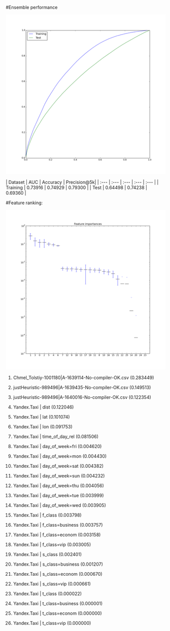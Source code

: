 #Ensemble performance

![](roc_curves.png?raw=true)

| Dataset | AUC | Accuracy | Precision@5k|
| :--- | :--- | :--- | :--- | :--- |
| Training | 0.73916 | 0.74929 | 0.79300 |
| Test | 0.64498 | 0.74238 | 0.69360 |


#Feature ranking:

![](importances.png?raw=true)

1. Chmel_Tolstiy-1001180|A-1639114-No-compiler-OK.csv (0.283449)

2. justHeuristic-989496|A-1639435-No-compiler-OK.csv (0.149513)

3. justHeuristic-989496|A-1640016-No-compiler-OK.csv (0.122354)

4. Yandex.Taxi | dist (0.122046)

5. Yandex.Taxi | lat (0.101074)

6. Yandex.Taxi | lon (0.091753)

7. Yandex.Taxi | time_of_day_rel (0.081506)

8. Yandex.Taxi | day_of_week=fri (0.004620)

9. Yandex.Taxi | day_of_week=mon (0.004430)

10. Yandex.Taxi | day_of_week=sat (0.004382)

11. Yandex.Taxi | day_of_week=sun (0.004232)

12. Yandex.Taxi | day_of_week=thu (0.004056)

13. Yandex.Taxi | day_of_week=tue (0.003999)

14. Yandex.Taxi | day_of_week=wed (0.003905)

15. Yandex.Taxi | f_class (0.003798)

16. Yandex.Taxi | f_class=business (0.003757)

17. Yandex.Taxi | f_class=econom (0.003158)

18. Yandex.Taxi | f_class=vip (0.003005)

19. Yandex.Taxi | s_class (0.002401)

20. Yandex.Taxi | s_class=business (0.001207)

21. Yandex.Taxi | s_class=econom (0.000670)

22. Yandex.Taxi | s_class=vip (0.000661)

23. Yandex.Taxi | t_class (0.000022)

24. Yandex.Taxi | t_class=business (0.000001)

25. Yandex.Taxi | t_class=econom (0.000000)

26. Yandex.Taxi | t_class=vip (0.000000)

